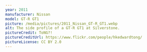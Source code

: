 ```yaml
---
year: 2011
manufacturer: Nissan
model: GT-R GT1
picture: /media/pictures/2011_Nissan_GT-R_GT1.webp
alt: The side profile of a GT-R GT1 at Silverstone.
pictureCredit: ToNG?!
pictureCreditUrl: https://www.flickr.com/people/hkedwardtong/
pictureLicense: CC BY 2.0
---
```

